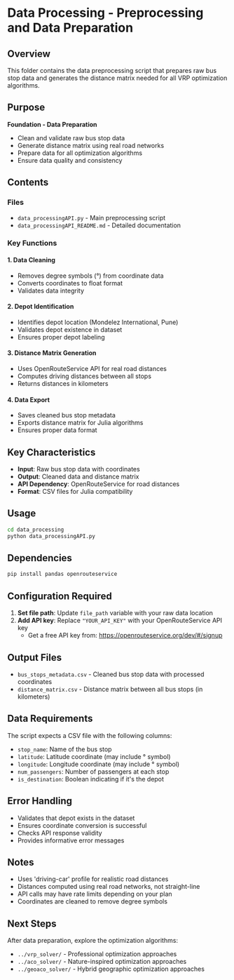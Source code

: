# Data Processing - Preprocessing and Data Preparation

## Overview
This folder contains the data preprocessing script that prepares raw bus stop data and generates the distance matrix needed for all VRP optimization algorithms.

## Purpose
**Foundation - Data Preparation**
- Clean and validate raw bus stop data
- Generate distance matrix using real road networks
- Prepare data for all optimization algorithms
- Ensure data quality and consistency

## Contents

### Files
- `data_processingAPI.py` - Main preprocessing script
- `data_processingAPI_README.md` - Detailed documentation

### Key Functions

#### 1. Data Cleaning
- Removes degree symbols (°) from coordinate data
- Converts coordinates to float format
- Validates data integrity

#### 2. Depot Identification
- Identifies depot location (Mondelez International, Pune)
- Validates depot existence in dataset
- Ensures proper depot labeling

#### 3. Distance Matrix Generation
- Uses OpenRouteService API for real road distances
- Computes driving distances between all stops
- Returns distances in kilometers

#### 4. Data Export
- Saves cleaned bus stop metadata
- Exports distance matrix for Julia algorithms
- Ensures proper data format

## Key Characteristics
- **Input**: Raw bus stop data with coordinates
- **Output**: Cleaned data and distance matrix
- **API Dependency**: OpenRouteService for road distances
- **Format**: CSV files for Julia compatibility

## Usage
```bash
cd data_processing
python data_processingAPI.py
```

## Dependencies
```bash
pip install pandas openrouteservice
```

## Configuration Required
1. **Set file path**: Update `file_path` variable with your raw data location
2. **Add API key**: Replace `"YOUR_API_KEY"` with your OpenRouteService API key
   - Get a free API key from: https://openrouteservice.org/dev/#/signup

## Output Files
- `bus_stops_metadata.csv` - Cleaned bus stop data with processed coordinates
- `distance_matrix.csv` - Distance matrix between all bus stops (in kilometers)

## Data Requirements
The script expects a CSV file with the following columns:
- `stop_name`: Name of the bus stop
- `latitude`: Latitude coordinate (may include ° symbol)
- `longitude`: Longitude coordinate (may include ° symbol)
- `num_passengers`: Number of passengers at each stop
- `is_destination`: Boolean indicating if it's the depot

## Error Handling
- Validates that depot exists in the dataset
- Ensures coordinate conversion is successful
- Checks API response validity
- Provides informative error messages

## Notes
- Uses 'driving-car' profile for realistic road distances
- Distances computed using real road networks, not straight-line
- API calls may have rate limits depending on your plan
- Coordinates are cleaned to remove degree symbols

## Next Steps
After data preparation, explore the optimization algorithms:
- `../vrp_solver/` - Professional optimization approaches
- `../aco_solver/` - Nature-inspired optimization approaches
- `../geoaco_solver/` - Hybrid geographic optimization approaches 